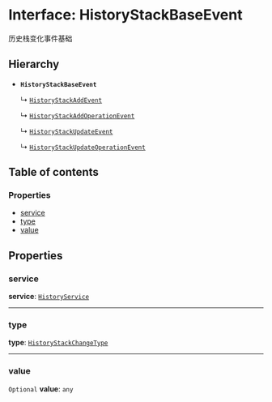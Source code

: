 # Interface: HistoryStackBaseEvent

历史栈变化事件基础

## Hierarchy

* **`HistoryStackBaseEvent`**

  ↳ [`HistoryStackAddEvent`](/auto-docs/fixed-history-plugin/interfaces/HistoryStackAddEvent.md)

  ↳ [`HistoryStackAddOperationEvent`](/auto-docs/fixed-history-plugin/interfaces/HistoryStackAddOperationEvent.md)

  ↳ [`HistoryStackUpdateEvent`](/auto-docs/fixed-history-plugin/interfaces/HistoryStackUpdateEvent.md)

  ↳ [`HistoryStackUpdateOperationEvent`](/auto-docs/fixed-history-plugin/interfaces/HistoryStackUpdateOperationEvent.md)

## Table of contents

### Properties

* [service](/auto-docs/fixed-history-plugin/interfaces/HistoryStackBaseEvent.md#service)
* [type](/auto-docs/fixed-history-plugin/interfaces/HistoryStackBaseEvent.md#type)
* [value](/auto-docs/fixed-history-plugin/interfaces/HistoryStackBaseEvent.md#value)

## Properties

### service

**service**: [`HistoryService`](/auto-docs/fixed-history-plugin/classes/HistoryService.md)

***

### type

**type**: [`HistoryStackChangeType`](/auto-docs/fixed-history-plugin/enums/HistoryStackChangeType.md)

***

### value

`Optional` **value**: `any`
